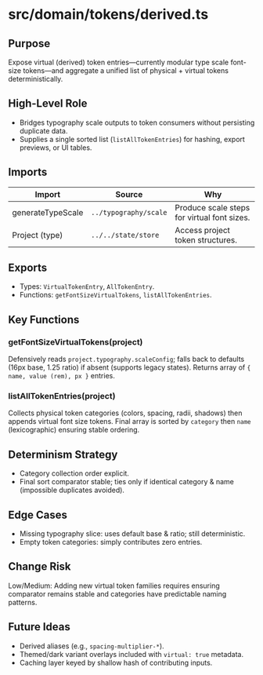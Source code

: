 # src/domain/tokens/derived.ts
<!-- source-hash: 66eaac6ae06bbffc1d29bfeb548a0e61380a74cdfcee0e02a52d66b1e815ce01 -->

## Purpose
Expose virtual (derived) token entries—currently modular type scale font-size tokens—and aggregate a unified list of physical + virtual tokens deterministically.

## High-Level Role
- Bridges typography scale outputs to token consumers without persisting duplicate data.
- Supplies a single sorted list (`listAllTokenEntries`) for hashing, export previews, or UI tables.

## Imports
| Import | Source | Why |
| ------ | ------ | --- |
| generateTypeScale | `../typography/scale` | Produce scale steps for virtual font sizes. |
| Project (type) | `../../state/store` | Access project token structures. |

## Exports
- Types: `VirtualTokenEntry`, `AllTokenEntry`.
- Functions: `getFontSizeVirtualTokens`, `listAllTokenEntries`.

## Key Functions
### getFontSizeVirtualTokens(project)
Defensively reads `project.typography.scaleConfig`; falls back to defaults (16px base, 1.25 ratio) if absent (supports legacy states). Returns array of `{ name, value (rem), px }` entries.

### listAllTokenEntries(project)
Collects physical token categories (colors, spacing, radii, shadows) then appends virtual font size tokens. Final array is sorted by `category` then `name` (lexicographic) ensuring stable ordering.

## Determinism Strategy
- Category collection order explicit.
- Final sort comparator stable; ties only if identical category & name (impossible duplicates avoided).

## Edge Cases
- Missing typography slice: uses default base & ratio; still deterministic.
- Empty token categories: simply contributes zero entries.

## Change Risk
Low/Medium: Adding new virtual token families requires ensuring comparator remains stable and categories have predictable naming patterns.

## Future Ideas
- Derived aliases (e.g., `spacing-multiplier-*`).
- Themed/dark variant overlays included with `virtual: true` metadata.
- Caching layer keyed by shallow hash of contributing inputs.
